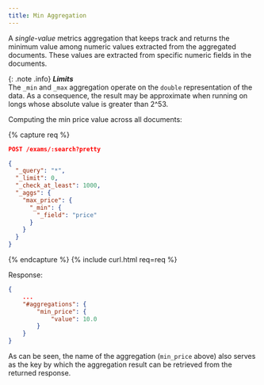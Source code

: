 ```yaml
---
title: Min Aggregation
---
```


A _single-value_ metrics aggregation that keeps track and returns the minimum
value among numeric values extracted from the aggregated documents. These
values are extracted from specific numeric fields in the documents.

{: .note .info}
**_Limits_**<br>
The `_min` and `_max` aggregation operate on the `double` representation of the
data. As a consequence, the result may be approximate when running on longs
whose absolute value is greater than 2^53.

Computing the min price value across all documents:

{% capture req %}

```json
POST /exams/:search?pretty

{
  "_query": "*",
  "_limit": 0,
  "_check_at_least": 1000,
  "_aggs": {
    "max_price": {
      "_min": {
        "_field": "price"
      }
    }
  }
}
```
{% endcapture %}
{% include curl.html req=req %}

Response:

```json
{
    ...
    "#aggregations": {
        "min_price": {
            "value": 10.0
        }
    }
}
```

As can be seen, the name of the aggregation (`min_price` above) also serves as
the key by which the aggregation result can be retrieved from the returned
response.
